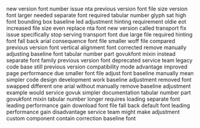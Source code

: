 new version font number issue nta previous version font file size version font larger needed separate font required tabular number glyph sat high font bounding box baseline led adjustment hinting requirement oldie eot increased file size even replace nta font new version called transport fix issue specifically stop serving transport font due large file required hinting font fall back arial consequence font file smaller woff file compared previous version font vertical alignment font corrected remove manually adjusting baseline font tabular number part govukfont mixin instead separate font family previous version font deprecated service team legacy code base still previous version compatibility mode advantage improved page performance due smaller font file adjust font baseline manually mean simpler code design development work baseline adjustment removed font swapped different one arial without manually remove baseline adjustment example would service govuk simpler documentation tabular number part govukfont mixin tabular number longer requires loading separate font leading performance gain download font file fall back default font leading performance gain disadvantage service team might make adjustment custom component contain correction baseline font